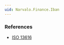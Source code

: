 ```yaml
---
uid: Narvalo.Finance.Iban
---
```


### References
- [ISO 13616](https://www.iso9362.org/iso_13616_iban.html)